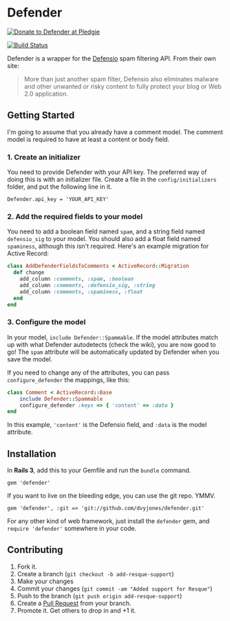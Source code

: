 # Defender

[![Donate to Defender at Pledgie](https://www.pledgie.com/campaigns/16244.png?skin_name=chrome)](http://www.pledgie.com/campaigns/16244)

[![Build Status](https://secure.travis-ci.org/dvyjones/defender.png?branch=master)](http://travis-ci.org/dvyjones/defender)


Defender is a wrapper for the [Defensio](http://defensio.com) spam filtering 
API. From their own site:

> More than just another spam filter, Defensio also eliminates malware and
> other unwanted or risky content to fully protect your blog or Web 2.0
> application.

## Getting Started

I'm going to assume that you already have a comment model. The comment model
is required to have at least a content or body field.

### 1. Create an initializer

You need to provide Defender with your API key. The preferred way of doing
this is with an initializer file. Create a file in the `config/initializers`
folder, and put the following line in it.

    Defender.api_key = 'YOUR_API_KEY'

### 2. Add the required fields to your model

You need to add a boolean field named `spam`, and a string field named
`defensio_sig` to your model. You should also add a float field named
`spaminess`, although this isn't required. Here's an example migration for
Active Record:

```ruby
class AddDefenderFieldsToComments < ActiveRecord::Migration
  def change
    add_column :comments, :spam, :boolean
    add_column :comments, :defensio_sig, :string
    add_column :comments, :spaminess, :float
  end
end
````

### 3. Configure the model

In your model, `include Defender::Spammable`. If the model attributes match up
with what Defender autodetects (check the wiki), you are now good to go! The
`spam` attribute will be automatically updated by Defender when you save the
model.

If you need to change any of the attributes, you can pass `configure_defender`
the mappings, like this:

```ruby
class Comment < ActiveRecord::Base
    include Defender::Spammable
    configure_defender :keys => { 'content' => :data }
end
```

In this example, `'content'` is the Defensio field, and `:data` is the model
attribute.

## Installation

In **Rails 3**, add this to your Gemfile and run the `bundle` command.

    gem 'defender'

If you want to live on the bleeding edge, you can use the git repo. YMMV.

    gem 'defender', :git => 'git://github.com/dvyjones/defender.git'

For any other kind of web framework, just install the `defender` gem, and
`require 'defender'` somewhere in your code.

## Contributing

1. Fork it.
2. Create a branch (`git checkout -b add-resque-support`)
3. Make your changes
4. Commit your changes (`git commit -am "Added support for Resque"`)
5. Push to the branch (`git push origin add-resque-support`)
6. Create a [Pull Request](http://help.github.com/pull-requests/) from your branch.
7. Promote it. Get others to drop in and +1 it.
